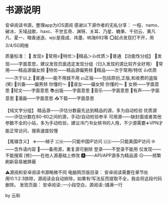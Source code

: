 # 书源说明
安卓阅读书源，整理app为iOS源阅
感谢以下源作者的无私分享：
一程、namo、破冰、天域战歌、haxc、不世玄奇、渊呀、关耳、乃星、糖果、千仞云、黄凡凡、夏一、暗香迷迭、wjc是竟成、祎墨、响海692等
⭕起点发现打不开，用3/4/5G网络

质量标准：
📡 发现≥ 🌸常用≥🍺特优＞🎉精品＞👍优质＞🔰普通
【功能性分组】
📡发现——字面意思，建议发现页面选定发现分组（归入发现的源比较齐全好用）
🌸常用——精品源偏女频
🍺特优——精品源偏男频
🎉精品——次于常用/特优
👍优质——次于以上
🔰普通——能不用就不用
💵正版——包括原创,正版,和收费的盗版(笑)
🚬刘备——偏男频 你懂的～
🤶🏻淑女——偏女频 你懂的～
🍒 女频——字面意思
🎈轻文——字面意思
📚出版——字面意思
🎼音乐——字面意思
🐳有声——字面意思
🎨漫画——字面意思
📥下载——字面意思

【纯文字分组】
精品源——评估分数最先达到精品的源，多为自动检验
优质源——评估分数在80-60之间的源，手动/自动检验参半
可用源——缺封面或者其他参数不全的小站，多为手动检验，建议冷门书女频书的人用，不少源需要✈️VPN才能正常访问，搜索速度较慢

【尾缀含义】
✈️——梯子
🇨🇳——只能中国IP访问
🇺🇸——只能美国IP访问
🌐——含外语内容
🌿——备用源，重复源可删除
登录——不登录不能用
仅发现——不能搜索
[修]——在他人源基础上修改
🅰——API/APP源多为精品源
☹︎——频繁刷新容易被屏蔽

⚠️源阅和安卓阅读书源略微不同
电脑网页版目录：
安卓阅读需要在章节处用!0:1:2:3排除，源阅读会自动排除，如果有!写法反而提取不全，我会将这段代码删除。
发现页面：
安卓阅读::一小段空白，源阅读::铺满一行

by 云和

